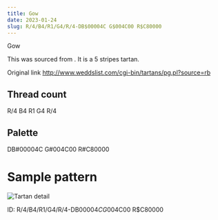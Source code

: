 ```yaml
---
title: Gow
date: 2023-01-24
slug: R/4/B4/R1/G4/R/4-DB$00004C G$004C00 R$C80000
---
```

Gow

This was sourced from <no value>.  It is a 5 stripes tartan.

Original link http://www.weddslist.com/cgi-bin/tartans/pg.pl?source=rb

## Thread count
R/4 B4 R1 G4 R/4

## Palette
DB#00004C G#004C00 R#C80000

# Sample pattern

![Tartan detail](tartan.png "R/4 B4 R1 G4 R/4 tartan")

ID: R/4/B4/R1/G4/R/4-DB$00004C G$004C00 R$C80000